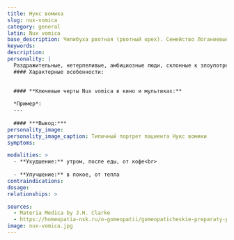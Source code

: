 ```yaml
---
title: Нукс вомика
slug: nux-vomica
category: general
latin: Nux vomica
base_description: Чилибуха рвотная (рвотный орех). Семейство Логаниевые 
keywords:
description:
personality: |
  Раздражительные, нетерпеливые, амбициозные люди, склонные к злоупотреблению стимуляторами
  #### Характерные особенности:

  
  #### **Ключевые черты Nux vomica в кино и мультиках:**
  
  *Пример*: 
  ---
  
  #### ***Вывод:***
personality_image: 
personality_image_caption: Типичный портрет пациента Нукс вомики
symptoms:

modalities: >
  - **Ухудшение:** утром, после еды, от кофе<br>
  
  - **Улучшение:** в покое, от тепла
contraindications: 
dosage: 
relationships: >

sources:
  - Materia Medica by J.H. Clarke
  - https://homeopatia-nsk.ru/o-gomeopatii/gomeopaticheskie-preparaty-prosto-i-ponyatno/350-nuks-vomika-v-gomeopatii-nux-vomica.html
image: nux-vomica.jpg
---
```

